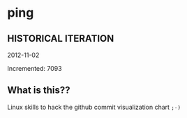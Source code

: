 # ping

## HISTORICAL ITERATION
2012-11-02

Incremented: 7093

## What is this?? 
Linux skills to hack the github commit visualization chart `;-)`
